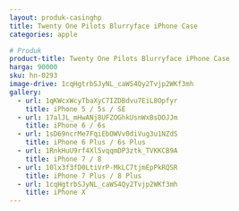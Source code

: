 ```yaml
---
layout: produk-casinghp
title: Twenty One Pilots Blurryface iPhone Case
categories: apple

# Produk
product-title: Twenty One Pilots Blurryface iPhone Case
harga: 90000
sku: hn-0293
image-drive: 1cqHgtrbSJyNL_caWS4Qy2Tvjp2WKf3mh
gallery:
  - url: 1qKWcxWcyTbaXyC7IZDBdvu7EiL8Opfyr
    title: iPhone 5 / 5s / SE
  - url: 17alJL_mHwANj8UFZOGhkUsnWxBsDOJJm
    title: iPhone 6 / 6s
  - url: 1sD69ncrMe7FqiEbOWVv0diVug3u1NZdS
    title: iPhone 6 Plus / 6s Plus
  - url: 1RnkHuU9rf4Xl5vqqmDP3ztk_TVKKCB9A
    title: iPhone 7 / 8
  - url: 10lx3f3fD0LtiVrP-MkLC7tjmEpPkRQSR
    title: iPhone 7 Plus / 8 Plus
  - url: 1cqHgtrbSJyNL_caWS4Qy2Tvjp2WKf3mh
    title: iPhone X
---
```

